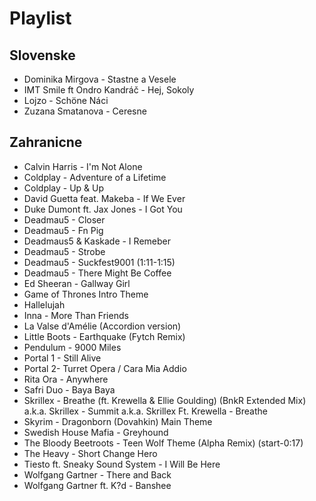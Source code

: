 # Playlist

## Slovenske

* Dominika Mirgova - Stastne a Vesele
* IMT Smile ft Ondro Kandráč - Hej, Sokoly
* Lojzo - Schöne Náci
* Zuzana Smatanova - Ceresne

## Zahranicne

* Calvin Harris - I'm Not Alone
* Coldplay - Adventure of a Lifetime
* Coldplay - Up & Up
* David Guetta feat. Makeba - If We Ever
* Duke Dumont ft. Jax Jones - I Got You
* Deadmau5 - Closer
* Deadmau5 - Fn Pig
* Deadmaus5 & Kaskade - I Remeber
* Deadmau5 - Strobe
* Deadmau5 - Suckfest9001 (1:11-1:15)
* Deadmau5 - There Might Be Coffee
* Ed Sheeran - Gallway Girl
* Game of Thrones Intro Theme
* Hallelujah
* Inna - More Than Friends
* La Valse d'Amélie (Accordion version)
* Little Boots - Earthquake (Fytch Remix)
* Pendulum - 9000 Miles
* Portal 1 - Still Alive
* Portal 2- Turret Opera / Cara Mia Addio
* Rita Ora - Anywhere
* Safri Duo - Baya Baya
* Skrillex - Breathe (ft. Krewella & Ellie Goulding) (BnkR Extended Mix) a.k.a. Skrillex - Summit a.k.a. Skrillex Ft. Krewella - Breathe
* Skyrim - Dragonborn (Dovahkin) Main Theme
* Swedish House Mafia - Greyhound
* The Bloody Beetroots - Teen Wolf Theme (Alpha Remix) (start-0:17)
* The Heavy - Short Change Hero
* Tiesto ft. Sneaky Sound System - I Will Be Here
* Wolfgang Gartner - There and Back
* Wolfgang Gartner ft. K?d - Banshee
